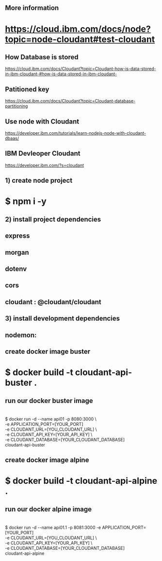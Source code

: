 ## More information
# https://cloud.ibm.com/docs/node?topic=node-cloudant#test-cloudant

## How Database is stored
https://cloud.ibm.com/docs/Cloudant?topic=Cloudant-how-is-data-stored-in-ibm-cloudant-#how-is-data-stored-in-ibm-cloudant-

## Patitioned key
https://cloud.ibm.com/docs/Cloudant?topic=Cloudant-database-partitioning

## Use node with Cloudant
https://developer.ibm.com/tutorials/learn-nodejs-node-with-cloudant-dbaas/

## IBM Devleoper Cloudant
https://developer.ibm.com/?s=cloudant



## 1) create node project
# $ npm i -y

## 2) install project dependencies
## express
## morgan
## dotenv
## cors
## cloudant : @cloudant/cloudant


## 3) install development dependencies
## nodemon:

## create docker image buster
# $ docker build -t  cloudant-api-buster  .

## run our docker buster image
# 
$ docker run -d --name api01 -p 8080:3000 \   
   -e APPLICATION_PORT=[YOUR_PORT] \
   -e CLOUDANT_URL=[YOU_CLOUDANT_URL] \   
   -e CLOUDANT_API_KEY=[YOUR_API_KEY] \   
   -e CLOUDANT_DATABASE=[YOUR_CLOUDANT_DATABASE] \
   cloudant-api-buster

## create docker image alpine
# $ docker build -t cloudant-api-alpine .

## run our docker alpine image
# 
$ docker run -d --name api01.1 -p 8081:3000 
  -e APPLICATION_PORT=[YOUR_PORT] \
  -e CLOUDANT_URL=[YOU_CLOUDANT_URL] \   
  -e CLOUDANT_API_KEY=[YOUR_API_KEY] \   
  -e CLOUDANT_DATABASE=[YOUR_CLOUDANT_DATABASE] \
  cloudant-api-alpine


